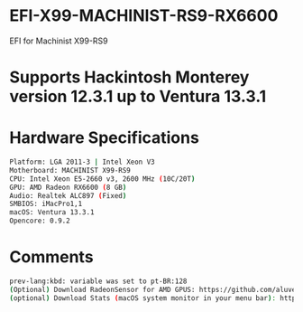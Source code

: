 # EFI-X99-MACHINIST-RS9-RX6600
EFI for Machinist X99-RS9

# Supports Hackintosh Monterey version 12.3.1 up to Ventura 13.3.1

# Hardware Specifications

```bash
Platform: LGA 2011-3 | Intel Xeon V3
Motherboard: MACHINIST X99-RS9
CPU: Intel Xeon E5-2660 v3, 2600 MHz (10C/20T)
GPU: AMD Radeon RX6600 (8 GB)
Audio: Realtek ALC897 (Fixed)
SMBIOS: iMacPro1,1
macOS: Ventura 13.3.1
Opencore: 0.9.2
```

# Comments
```bash
prev-lang:kbd: variable was set to pt-BR:128
(Optional) Download RadeonSensor for AMD GPUS: https://github.com/aluveitie/RadeonSensor
(optional) Download Stats (macOS system monitor in your menu bar): https://github.com/exelban/stats
```